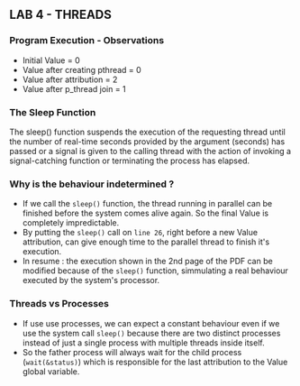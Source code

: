 ## LAB 4 - THREADS

### Program Execution - Observations
- Initial Value = 0
- Value after creating pthread = 0
- Value after attribution = 2
- Value after p_thread join = 1

### The Sleep Function
The sleep() function suspends the execution of the requesting thread until the number of real-time seconds provided by the argument (seconds) has passed or a signal is given to the calling thread with the action of invoking a signal-catching function or terminating the process has elapsed.

### Why is the behaviour indetermined ?
- If we call the `sleep()` function, the thread running in parallel can be finished before the system comes alive again. So the final Value is completely impredictable. 
- By putting the `sleep()` call on `line 26`, right before a new Value attribution, can give enough time to the parallel thread to finish it's execution.
- In resume : the execution shown in the 2nd page of the PDF can be modified because of the `sleep()` function, simmulating a real behaviour executed by the system's processor. 

### Threads vs Processes
- If use use processes, we can expect a constant behaviour even if we use the system call `sleep()` because there are two distinct processes instead of just a single process with multiple threads inside itself. 
- So the father process will always wait for the child process (`wait(&status)`) which is responsible for the last attribution to the Value global variable.